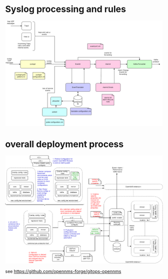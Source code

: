 # Syslog processing and rules

![Alt text](../minimal-minion-kafka/images/syslogprocessing.drawio.png)




# overall deployment process

![Alt text](../minimal-minion-kafka/images/deploymentProcess.drawio.png)


see https://github.com/opennms-forge/gitops-opennms